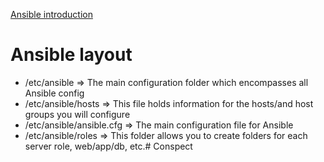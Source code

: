 [Ansible introduction](https://www.ansible.com/configuration-management)

# Ansible layout
* /etc/ansible => The main configuration folder which encompasses all Ansible config
* /etc/ansible/hosts => This file holds information for the hosts/and host groups you will configure
* /etc/ansible/ansible.cfg => The main configuration file for Ansible
* /etc/ansible/roles => This folder allows you to create folders for each server role, web/app/db, etc.# Conspect

